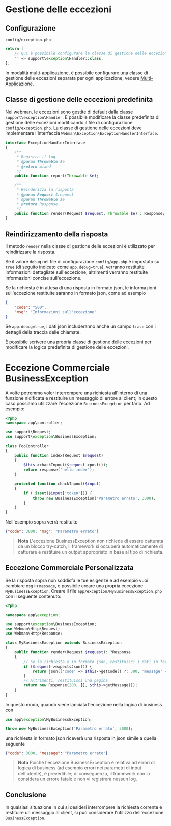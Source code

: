 # Gestione delle eccezioni

## Configurazione
`config/exception.php`
```php
return [
    // Qui è possibile configurare la classe di gestione delle eccezioni
    '' => support\exception\Handler::class,
];
```
In modalità multi-applicazione, è possibile configurare una classe di gestione delle eccezioni separata per ogni applicazione, vedere [Multi-Applicazione](multiapp.md).

## Classe di gestione delle eccezioni predefinita
Nel webman, le eccezioni sono gestite di default dalla classe `support\exception\Handler`. È possibile modificare la classe predefinita di gestione delle eccezioni modificando il file di configurazione `config/exception.php`. La classe di gestione delle eccezioni deve implementare l'interfaccia `Webman\Exception\ExceptionHandlerInterface`.
```php
interface ExceptionHandlerInterface
{
    /**
     * Registra il log
     * @param Throwable $e
     * @return mixed
     */
    public function report(Throwable $e);

    /**
     * Reinderizza la risposta
     * @param Request $request
     * @param Throwable $e
     * @return Response
     */
    public function render(Request $request, Throwable $e) : Response;
}
```

## Reindirizzamento della risposta
Il metodo `render` nella classe di gestione delle eccezioni è utilizzato per reindirizzare la risposta.

Se il valore `debug` nel file di configurazione `config/app.php` è impostato su `true` (di seguito indicato come `app.debug=true`), verranno restituite informazioni dettagliate sull'eccezione, altrimenti verranno restituite informazioni concise sull'eccezione.

Se la richiesta è in attesa di una risposta in formato json, le informazioni sull'eccezione restituite saranno in formato json, come ad esempio
```json
{
    "code": "500",
    "msg": "Informazioni sull'eccezione"
}
```
Se `app.debug=true`, i dati json includeranno anche un campo `trace` con i dettagli della traccia delle chiamate.

È possibile scrivere una propria classe di gestione delle eccezioni per modificare la logica predefinita di gestione delle eccezioni.

# Eccezione Commerciale BusinessException
A volte potremmo voler interrompere una richiesta all'interno di una funzione nidificata e restituire un messaggio di errore al client; in questo caso possiamo utilizzare l'eccezione `BusinessException` per farlo.
Ad esempio:

```php
<?php
namespace app\controller;

use support\Request;
use support\exception\BusinessException;

class FooController
{
    public function index(Request $request)
    {
        $this->chackInpout($request->post());
        return response('hello index');
    }
    
    protected function chackInpout($input)
    {
        if (!isset($input['token'])) {
            throw new BusinessException('Parametro errato', 3000);
        }
    }
}
```
Nell'esempio sopra verrà restituito
```json
{"code": 3000, "msg": "Parametro errato"}
```
> **Nota**
> L'eccezione BusinessException non richiede di essere catturata da un blocco try-catch; il framework si occuperà automaticamente di catturare e restituire un output appropriato in base al tipo di richiesta.

## Eccezione Commerciale Personalizzata
Se la risposta sopra non soddisfa le tue esigenze e ad esempio vuoi cambiare `msg` in `message`, è possibile creare una propria eccezione `MyBusinessException`.
Creare il file `app/exception/MyBusinessException.php` con il seguente contenuto:
```php
<?php

namespace app\exception;

use support\exception\BusinessException;
use Webman\Http\Request;
use Webman\Http\Response;

class MyBusinessException extends BusinessException
{
    public function render(Request $request): ?Response
    {
        // Se la richiesta è in formato json, restituisci i dati in formato json
        if ($request->expectsJson()) {
            return json(['code' => $this->getCode() ?: 500, 'message' => $this->getMessage()]);
        }
        // Altrimenti, restituisci una pagina
        return new Response(200, [], $this->getMessage());
    }
}
```

In questo modo, quando viene lanciata l'eccezione nella logica di business con
```php
use app\exception\MyBusinessException;

throw new MyBusinessException('Parametro errato', 3000);
```
una richiesta in formato json riceverà una risposta in json simile a quella seguente
```json
{"code": 3000, "message": "Parametro errato"}
```
> **Nota**
> Poiché l'eccezione BusinessException è relativa ad errori di logica di business (ad esempio errori nei parametri di input dell'utente), è prevedibile; di conseguenza, il framework non la considera un errore fatale e non vi registrerà nessun log.

## Conclusione
In qualsiasi situazione in cui si desideri interrompere la richiesta corrente e restituire un messaggio al client, si può considerare l'utilizzo dell'eccezione `BusinessException`.
